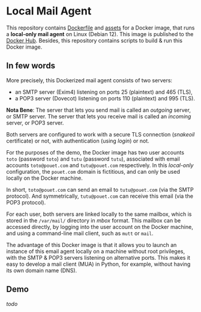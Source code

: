 # Local Mail Agent

This repository contains [Dockerfile](Dockerfile) and [assets](config/) for a
Docker image, that runs a **local-only mail agent** on Linux (Debian 12). This
image is published to the [Docker
Hub](https://hub.docker.com/repository/docker/orel33/local-mail-agent). Besides,
this repository contains scripts to build & run this Docker image.

## In few words

More precisely, this Dockerized mail agent consists of two servers:

* an SMTP server (Exim4) listening on ports 25 (plaintext) and 465 (TLS),
* a POP3 server (Dovecot) listening on ports 110 (plaintext) and 995 (TLS).

**Nota Bene**: The server that lets you send mail is called an *outgoing*
server, or SMTP server. The server that lets you receive mail is called an
*incoming* server, or POP3 server.

Both servers are configured to work with a secure TLS connection (*snakeoil*
certificate) or not, with authentication (using *login*) or not.

For the purposes of the demo, the Docker image has two user accounts `toto`
(password `toto`) and `tutu` (password `tutu`), associated with email accounts
`toto@pouet.com` and `tutu@pouet.com` respectively. In this *local-only*
configuration, the `pouet.com` domain is fictitious, and can only be used
locally on the Docker machine.

In short, `toto@pouet.com` can send an email to `tutu@pouet.com` (via the SMTP
protocol). And symmetrically, `tutu@pouet.com` can receive this email (via the
POP3 protocol).

For each user, both servers are linked locally to the same mailbox, which is
stored in the `/var/mail/` directory in *mbox* format. This mailbox can be
accessed directly, by logging into the user account on the Docker machine, and
using a command-line mail client, such as `mutt` or `mail`.

The advantage of this Docker image is that it allows you to launch an instance
of this email agent locally on a machine without root privileges, with the SMTP
& POP3 servers listening on alternative ports. This makes it easy to develop a
mail client (MUA) in Python, for example, without having its own domain name
(DNS).


## Demo

*todo*